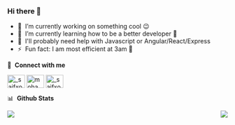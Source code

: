 ### Hi there 👋

<!--
**MohdSaifulM/MohdSaifulM** is a ✨ _special_ ✨ repository because its `README.md` (this file) appears on your GitHub profile.

Here are some ideas to get you started:

- 🔭 I’m currently working on ...
- 🌱 I’m currently learning ...
- 👯 I’m looking to collaborate on ...
- 🤔 I’m looking for help with ...
- 💬 Ask me about ...
- 📫 How to reach me: ...
- 😄 Pronouns: ...
- ⚡ Fun fact: ...
-->

- 🔭 &nbsp;I’m currently working on something cool :wink:
- 🌱 &nbsp;I’m currently learning how to be a better developer 🙂
- 💬 &nbsp;I'll probably need help with Javascript or Angular/React/Express
- ⚡ &nbsp;Fun fact: I am most efficient at 3am 🥴

🔗 &nbsp;**Connect with me**
<p align="left">
<a href="https://twitter.com/_saifxo_" target="blank"><img align="center" src="https://raw.githubusercontent.com/rahuldkjain/github-profile-readme-generator/master/src/images/icons/Social/twitter.svg" alt="_saifxo_" height="30" width="40"/></a>
<a href="https://www.linkedin.com/in/mohammad-saiful-bin-mohammad/" target="blank"><img align="center" src="https://raw.githubusercontent.com/rahuldkjain/github-profile-readme-generator/master/src/images/icons/Social/linked-in-alt.svg" alt="mohammad-saiful-bin-mohammad" height="30" width="40" /></a>
<a href="https://www.instagram.com/_saifxo_" target="blank"><img align="center" src="https://raw.githubusercontent.com/rahuldkjain/github-profile-readme-generator/master/src/images/icons/Social/instagram.svg" alt="_saifxo_" height="30" width="40" /></a>

📊 &nbsp;**Github Stats**

<img align="left" src="https://github-readme-stats.vercel.app/api?username=mohdsaifulm&show_icons=true&theme=city_lights">
<img align="right" src="https://github-readme-stats.vercel.app/api/top-langs/?username=mohdsaifulm&layout=compact&theme=city_lights">
